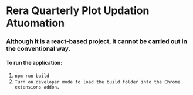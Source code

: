 
# Rera Quarterly Plot Updation Atuomation

### Although it is a react-based project, it cannot be carried out in the conventional way.
#### To run the application:
1. `npm run build`
2. `Turn on developer mode to load the build folder into the Chrome extensions addon.`
